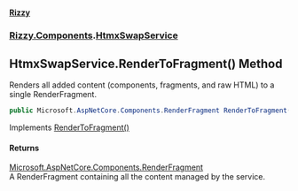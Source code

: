 #### [Rizzy](index.md 'index')
### [Rizzy.Components](Rizzy.Components.md 'Rizzy.Components').[HtmxSwapService](Rizzy.Components.HtmxSwapService.md 'Rizzy.Components.HtmxSwapService')

## HtmxSwapService.RenderToFragment() Method

Renders all added content (components, fragments, and raw HTML) to a single RenderFragment.

```csharp
public Microsoft.AspNetCore.Components.RenderFragment RenderToFragment();
```

Implements [RenderToFragment()](Rizzy.Components.IHtmxSwapService.RenderToFragment().md 'Rizzy.Components.IHtmxSwapService.RenderToFragment()')

#### Returns
[Microsoft.AspNetCore.Components.RenderFragment](https://docs.microsoft.com/en-us/dotnet/api/Microsoft.AspNetCore.Components.RenderFragment 'Microsoft.AspNetCore.Components.RenderFragment')  
A RenderFragment containing all the content managed by the service.